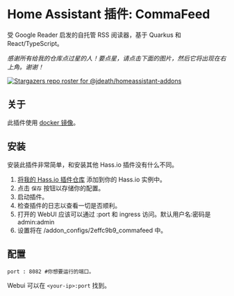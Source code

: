 # Home Assistant 插件: CommaFeed

受 Google Reader 启发的自托管 RSS 阅读器，基于 Quarkus 和 React/TypeScript。

_感谢所有给我的仓库点过星的人！要点星，请点击下面的图片，然后它将出现在右上角。谢谢！_

[![Stargazers repo roster for @jdeath/homeassistant-addons](https://reporoster.com/stars/jdeath/homeassistant-addons)](https://github.com/jdeath/homeassistant-addons/stargazers)

## 关于

此插件使用 [docker 镜像](https://github.com/Athou/commafeed/)。

## 安装

安装此插件非常简单，和安装其他 Hass.io 插件没有什么不同。

1. [将我的 Hass.io 插件仓库][repository] 添加到你的 Hass.io 实例中。
1. 点击 `保存` 按钮以存储你的配置。
1. 启动插件。
1. 检查插件的日志以查看一切是否顺利。
1. 打开的 WebUI 应该可以通过 <your-ip>:port 和 ingress 访问。默认用户名:密码是 admin:admin
1. 设置将在 /addon_configs/2effc9b9_commafeed 中。

## 配置

```
port : 8082 #你想要运行的端口。
```

Webui 可以在 `<your-ip>:port` 找到。

[repository]: https://github.com/jdeath/homeassistant-addons